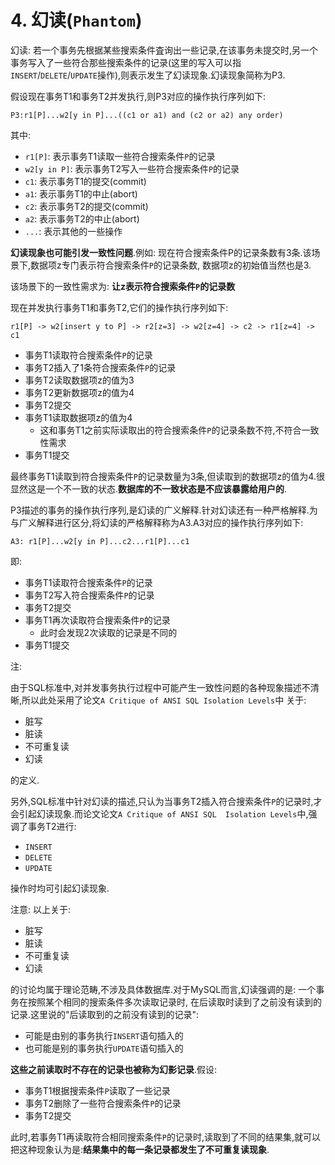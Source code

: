 # 4. 幻读(`Phantom`)

幻读: 若一个事务先根据某些搜索条件査询出一些记录,在该事务未提交时,另一个事务写入了一些符合那些搜索条件的记录(这里的写入可以指
`INSERT`/`DELETE`/`UPDATE`操作),则表示发生了幻读现象.幻读现象简称为P3.

假设现在事务T1和事务T2并发执行,则P3对应的操作执行序列如下:

```
P3:r1[P]...w2[y in P]...((c1 or a1) and (c2 or a2) any order)
```

其中:

- `r1[P]`: 表示事务T1读取一些符合搜索条件`P`的记录
- `w2[y in P]`: 表示事务T2写入一些符合搜索条件`P`的记录
- `c1`: 表示事务T1的提交(commit)
- `a1`: 表示事务T1的中止(abort)
- `c2`: 表示事务T2的提交(commit)
- `a2`: 表示事务T2的中止(abort)
- `...`: 表示其他的一些操作

**幻读现象也可能引发一致性问题**.例如: 现在符合搜索条件P的记录条数有3条.该场景下,数据项z专门表示符合搜索条件`P`的记录条数,
数据项z的初始值当然也是3.

该场景下的一致性需求为: **让z表示符合搜索条件`P`的记录数**

现在并发执行事务T1和事务T2,它们的操作执行序列如下:

```
r1[P] -> w2[insert y to P] -> r2[z=3] -> w2[z=4] -> c2 -> r1[z=4] -> c1
```

- 事务T1读取符合搜索条件`P`的记录
- 事务T2插入了1条符合搜索条件`P`的记录
- 事务T2读取数据项z的值为3
- 事务T2更新数据项z的值为4
- 事务T2提交
- 事务T1读取数据项z的值为4
  - 这和事务T1之前实际读取出的符合搜索条件`P`的记录条数不符,不符合一致性需求
- 事务T1提交

最终事务T1读取到符合搜索条件`P`的记录数量为3条,但读取到的数据项z的值为4.很显然这是一个不一致的状态.**数据库的不一致状态是不应该暴露给用户的**.

P3描述的事务的操作执行序列,是幻读的广义解释.针对幻读还有一种严格解释.为与广义解释进行区分,将幻读的严格解释称为A3.A3对应的操作执行序列如下:

```
A3: r1[P]...w2[y in P]...c2...r1[P]...c1
```

即:

- 事务T1读取符合搜索条件`P`的记录
- 事务T2写入符合搜索条件`P`的记录
- 事务T2提交
- 事务T1再次读取符合搜索条件`P`的记录
  - 此时会发现2次读取的记录是不同的
- 事务T1提交

注:

由于SQL标准中,对并发事务执行过程中可能产生一致性问题的各种现象描述不清晰,所以此处采用了论文`A Critique of ANSI SQL Isolation Levels`中
关于:

- 脏写
- 脏读
- 不可重复读
- 幻读

的定义.

另外,SQL标准中针对幻读的描述,只认为当事务T2插入符合搜索条件`P`的记录时,才会引起幻读现象.而论文论文`A Critique of ANSI SQL 
Isolation Levels`中,强调了事务T2进行:

- `INSERT`
- `DELETE`
- `UPDATE`

操作时均可引起幻读现象.

注意: 以上关于:

- 脏写
- 脏读
- 不可重复读
- 幻读

的讨论均属于理论范畴,不涉及具体数据库.对于MySQL而言,幻读强调的是: 一个事务在按照某个相同的搜索条件多次读取记录时,
在后读取时读到了之前没有读到的记录.这里说的"后读取到的之前没有读到的记录":

- 可能是由别的事务执行`INSERT`语句插入的
- 也可能是别的事务执行`UPDATE`语句插入的

**这些之前读取时不存在的记录也被称为幻影记录**.假设:

- 事务T1根据搜索条件`P`读取了一些记录
- 事务T2删除了一些符合搜索条件`P`的记录
- 事务T2提交

此时,若事务T1再读取符合相同搜索条件`P`的记录时,读取到了不同的结果集,就可以把这种现象认为是:**结果集中的每一条记录都发生了不可重复读现象**.
